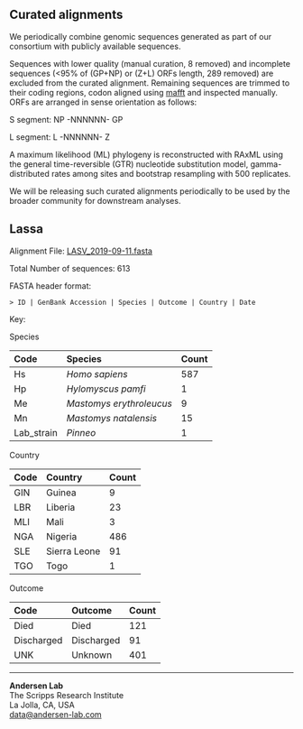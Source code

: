 ## Curated alignments

We periodically combine genomic sequences generated as part of our consortium with publicly available sequences. 

Sequences with lower quality (manual curation, 8 removed) and incomplete sequences (<95% of (GP+NP) or (Z+L) ORFs length, 289 removed) are excluded from the curated alignment. Remaining sequences are trimmed to their coding regions, codon aligned using [mafft](https://mafft.cbrc.jp/alignment/software/tips0.html) and inspected manually. ORFs are arranged in sense orientation as follows:

S segment: NP -NNNNNN- GP

L segment: L -NNNNNN- Z

A maximum likelihood (ML) phylogeny is reconstructed with RAxML using the general time-reversible (GTR) nucleotide substitution model, gamma-distributed rates among sites and bootstrap resampling with 500 replicates.

We will be releasing such curated alignments periodically to be used by the broader community for downstream analyses.

## Lassa

Alignment File: [LASV_2019-09-11.fasta](https://github.com/cvisb/curated-alignments/blob/master/lassa/LASV_NP-GP_2019-09-11.fasta)

Total Number of sequences: 613

FASTA header format:
```
> ID | GenBank Accession | Species | Outcome | Country | Date
```

Key:

Species

| Code | Species | Count |
|:---|:---|:---|
| Hs | *Homo sapiens* | 587 |
| Hp | *Hylomyscus pamfi* | 1 |
| Me | *Mastomys erythroleucus* | 9 |
| Mn | *Mastomys natalensis* | 15 |
| Lab_strain | *Pinneo* | 1 |

Country

| Code | Country | Count |
|:--|:--|:--|
|GIN | Guinea | 9 |
| LBR | Liberia | 23 |
| MLI | Mali | 3 |
| NGA | Nigeria | 486 |
| SLE | Sierra Leone | 91 |
| TGO | Togo | 1 |

Outcome

|Code | Outcome | Count |
|:-- |:-- |:-- |
| Died | Died | 121 |
| Discharged | Discharged | 91 |
| UNK | Unknown | 401 |

---
**Andersen Lab**  
The Scripps Research Institute  
La Jolla, CA, USA  
[data@andersen-lab.com](mailto:data@andersen-lab.com)
